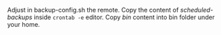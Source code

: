 Adjust in backup-config.sh the remote.
Copy the content of *scheduled-backups* inside ```crontab -e``` editor.
Copy *bin* content into bin folder under your home.